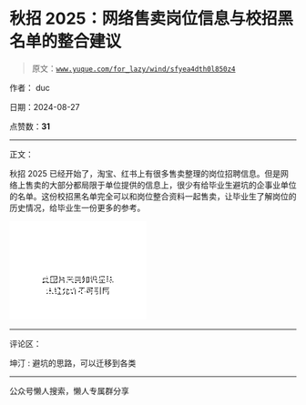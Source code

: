 # 秋招 2025：网络售卖岗位信息与校招黑名单的整合建议

> 原文：[`www.yuque.com/for_lazy/wind/sfyea4dth0l850z4`](https://www.yuque.com/for_lazy/wind/sfyea4dth0l850z4)

作者： duc

日期：2024-08-27

点赞数：**31**

* * *

正文：

秋招 2025 已经开始了，淘宝、红书上有很多售卖整理的岗位招聘信息。但是网络上售卖的大部分都局限于单位提供的信息上，很少有给毕业生避坑的企事业单位的名单。这份校招黑名单完全可以和岗位整合资料一起售卖，让毕业生了解岗位的历史情况，给毕业生一份更多的参考。

![](img/437c1327f7bb1323dc752da81389ca82.png "None")

* * *

评论区：

坤汀 : 避坑的思路，可以迁移到各类

* * *

公众号懒人搜索，懒人专属群分享